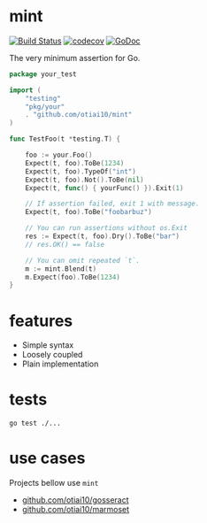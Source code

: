 # mint

[![Build Status](https://travis-ci.org/otiai10/mint.svg?branch=master)](https://travis-ci.org/otiai10/mint)
[![codecov](https://codecov.io/gh/otiai10/mint/branch/master/graph/badge.svg)](https://codecov.io/gh/otiai10/mint)
[![GoDoc](https://godoc.org/github.com/otiai10/mint?status.png)](https://godoc.org/github.com/otiai10/mint)

The very minimum assertion for Go.

```go
package your_test

import (
    "testing"
    "pkg/your"
    . "github.com/otiai10/mint"
)

func TestFoo(t *testing.T) {

    foo := your.Foo()
    Expect(t, foo).ToBe(1234)
    Expect(t, foo).TypeOf("int")
    Expect(t, foo).Not().ToBe(nil)
    Expect(t, func() { yourFunc() }).Exit(1)

    // If assertion failed, exit 1 with message.
    Expect(t, foo).ToBe("foobarbuz")

    // You can run assertions without os.Exit
    res := Expect(t, foo).Dry().ToBe("bar")
    // res.OK() == false

    // You can omit repeated `t`.
    m := mint.Blend(t)
    m.Expect(foo).ToBe(1234)
}
```

# features

- Simple syntax
- Loosely coupled
- Plain implementation

# tests
```
go test ./...
```

# use cases

Projects bellow use `mint`

- [github.com/otiai10/gosseract](https://github.com/otiai10/gosseract/blob/develop/all_test.go)
- [github.com/otiai10/marmoset](https://github.com/otiai10/marmoset/blob/master/all_test.go#L168-L190)
